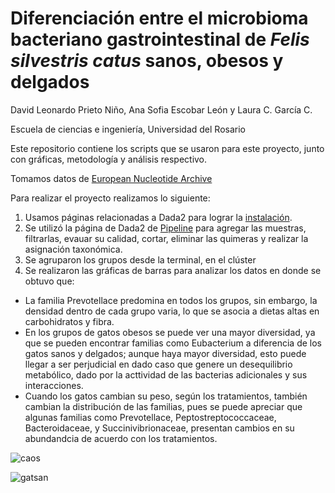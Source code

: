 # Diferenciación entre el microbioma bacteriano gastrointestinal de _Felis silvestris catus_ sanos, obesos y delgados

David Leonardo Prieto Niño, Ana Sofia Escobar León y Laura C. García C.

Escuela de ciencias e ingeniería, Universidad del Rosario

Este repositorio contiene los scripts que se usaron para este proyecto, junto con gráficas, metodología y análisis respectivo.

Tomamos datos de [European Nucleotide Archive](https://www.ebi.ac.uk/ena/browser/view/PRJNA301455)

Para realizar el proyecto realizamos lo siguiente:

1. Usamos páginas relacionadas a Dada2 para lograr la [instalación](https://benjjneb.github.io/dada2/dada-installation.html).
2. Se utilizó la página de Dada2 de [Pipeline](https://benjjneb.github.io/dada2/tutorial.html) para agregar las muestras, filtrarlas, evauar su calidad, cortar, eliminar las quimeras y realizar la asignación taxonómica.
3. Se agruparon los grupos desde la terminal, en el clúster
4. Se realizaron las gráficas de barras para analizar los datos en donde se obtuvo que:
  - La familia Prevotellace predomina en todos los grupos, sin embargo, la densidad dentro de cada grupo varia, lo que se asocia a dietas altas en carbohidratos y fibra.
  - En los grupos de gatos obesos se puede ver una mayor diversidad, ya que se pueden encontrar familias como Eubacterium a diferencia de los gatos sanos y delgados; aunque haya mayor diversidad, esto puede llegar a ser perjudicial en dado caso que genere un desequilibrio metabólico, dado por la acttividad de las bacterias adicionales y sus interacciones.
  - Cuando los gatos cambian su peso, según los tratamientos, también cambian la distribución de las familias, pues se puede apreciar que algunas familias como Prevotellace, Peptostreptococcaceae, Bacteroidaceae, y Succinivibrionaceae, presentan cambios en su abundandcia de acuerdo con los tratamientos.

![caos](https://github.com/user-attachments/assets/883eda7a-26e4-4432-8664-5c883a94beab)

![gatsan](https://github.com/user-attachments/assets/a54476cb-5b13-4174-b7e5-5f9508a78ff9)
